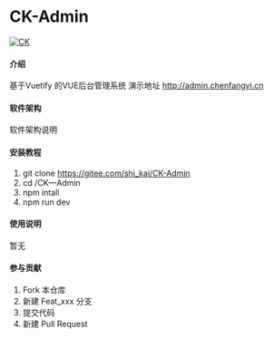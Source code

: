 # CK-Admin

[![CK](https://img.shields.io/badge/C-K-green "CK")](http://admin.chenfangyi.cn)
#### 介绍
基于Vuetify  的VUE后台管理系统
演示地址 http://admin.chenfangyi.cn
#### 软件架构
软件架构说明


#### 安装教程

1. git clone https://gitee.com/shi_kai/CK-Admin
2. cd /CK—Admin
3. npm intall
4. npm run dev

#### 使用说明

暂无

#### 参与贡献

1. Fork 本仓库
2. 新建 Feat_xxx 分支
3. 提交代码
4. 新建 Pull Request
